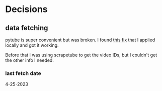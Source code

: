 # Decisions

## data fetching

pytube is super convenient but was broken. I found [this fix](https://github.com/pytube/pytube/pull/1559/files) that I applied locally and got it working.

Before that I was using scrapetube to get the video IDs, but I couldn't get the other info I needed.

### last fetch date

4-25-2023
